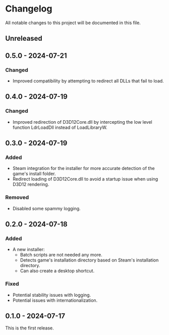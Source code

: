 # Changelog

All notable changes to this project will be documented in this file.

## Unreleased

## 0.5.0 - 2024-07-21

### Changed

- Improved compatibility by attempting to redirect all DLLs that fail to load.

## 0.4.0 - 2024-07-19

### Changed

- Improved redirection of D3D12Core.dll by intercepting the low level function LdrLoadDll instead of LoadLibraryW.

## 0.3.0 - 2024-07-19

### Added

- Steam integration for the installer for more accurate detection of the game's install folder.
- Redirect loading of D3D12Core.dll to avoid a startup issue when using D3D12 rendering.

### Removed

- Disabled some spammy logging.

## 0.2.0 - 2024-07-18

### Added

- A new installer:
  - Batch scripts are not needed any more.
  - Detects game's installation directory based on Steam's installation directory.
  - Can also create a desktop shortcut.

### Fixed

- Potential stability issues with logging.
- Potential issues with internationalization.

## 0.1.0 - 2024-07-17

This is the first release.
